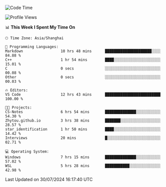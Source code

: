 <!--START_SECTION:waka-->
![Code Time](http://img.shields.io/badge/Code%20Time-1%2C877%20hrs%2048%20mins-blue)

![Profile Views](http://img.shields.io/badge/Profile%20Views-5-blue)

📊 **This Week I Spent My Time On** 

```text
🕑︎ Time Zone: Asia/Shanghai

💬 Programming Languages: 
Markdown                 10 hrs 48 mins      █████████████████████░░░░   84.88 % 
C++                      1 hr 54 mins        ████░░░░░░░░░░░░░░░░░░░░░   15.01 % 
C                        0 secs              ░░░░░░░░░░░░░░░░░░░░░░░░░   00.08 % 
Other                    0 secs              ░░░░░░░░░░░░░░░░░░░░░░░░░   00.03 % 

🔥 Editors: 
VS Code                  12 hrs 43 mins      █████████████████████████   100.00 % 

🐱‍💻 Projects: 
CS-Notes                 6 hrs 54 mins       ██████████████░░░░░░░░░░░   54.30 % 
Zhytou.github.io         3 hrs 38 mins       ███████░░░░░░░░░░░░░░░░░░   28.57 % 
star_identification      1 hr 50 mins        ████░░░░░░░░░░░░░░░░░░░░░   14.42 % 
Interviews               20 mins             █░░░░░░░░░░░░░░░░░░░░░░░░   02.71 % 

💻 Operating System: 
Windows                  7 hrs 15 mins       ██████████████░░░░░░░░░░░   57.02 % 
WSL                      5 hrs 28 mins       ███████████░░░░░░░░░░░░░░   42.98 % 
```


 Last Updated on 30/07/2024 16:17:40 UTC
<!--END_SECTION:waka-->